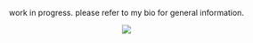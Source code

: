 <p align=center> work in progress. please refer to my bio for general information.
<p align="center">
<img src="https://pbs.twimg.com/media/GahBz7jW0AAvdq-?format=png&name=360x360">
<br/>

<!--
**klownaround/klownaround** is a ✨ _special_ ✨ repository because its `README.md` (this file) appears on your GitHub profile.

Here are some ideas to get you started:

- 🔭 I’m currently working on ...
- 🌱 I’m currently learning ...
- 👯 I’m looking to collaborate on ...
- 🤔 I’m looking for help with ...
- 💬 Ask me about ...
- 📫 How to reach me: ...
- 😄 Pronouns: ...
- ⚡ Fun fact: ...
-->
